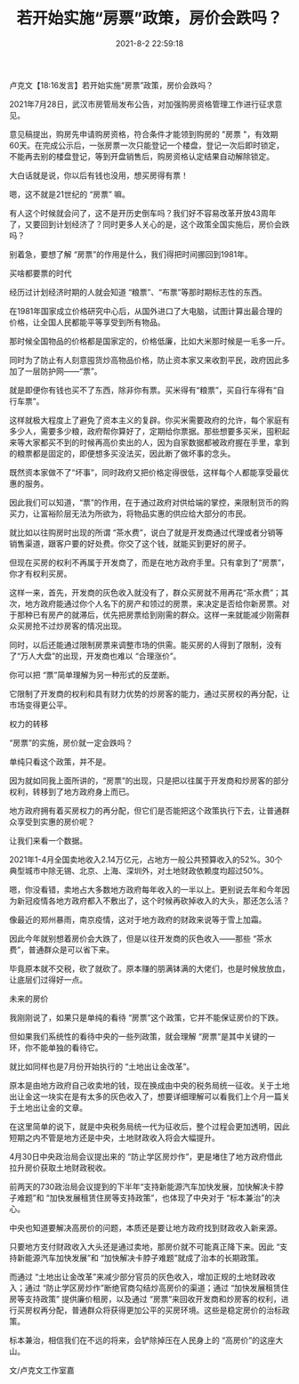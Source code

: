 ﻿---
layout: post
title:  "若开始实施“房票”政策，房价会跌吗？"
date:   2021-8-2 22:59:18
categories: update
---
卢克文【18:16发言】若开始实施“房票”政策，房价会跌吗？

2021年7月28日，武汉市房管局发布公告，对加强购房资格管理工作进行征求意见。

意见稿提出，购房先申请购房资格，符合条件才能领到购房的 "房票 "，有效期 60天。在完成公示后，一张房票一次只能登记一个楼盘，登记一次后即时锁定，不能再去别的楼盘登记，等到开盘销售后，购房资格认定结果自动解除锁定。

大白话就是说，你以后有钱也没用，想买房得有票！

嗯，这不就是21世纪的 “房票” 嘛。

有人这个时候就会问了，这不是开历史倒车吗？我们好不容易改革开放43周年了，又要回到计划经济了？同时更多人关心的是，这个政策全国实施后，房价会跌吗？

别着急，要想了解 “房票”的作用是什么，我们得把时间挪回到1981年。


买啥都要票的时代

经历过计划经济时期的人就会知道 “粮票”、“布票”等那时期标志性的东西。

在1981年国家成立价格研究中心后，从国外进口了大电脑，试图计算出最合理的价格，让全国人民都能平等享受到所有物品。

那时候全国物品的价格都是国家定的，价格低廉，比如大米那时候是一毛多一斤。

同时为了防止有人刻意囤货炒高物品价格，防止资本家又来收割平民，政府因此多加了一层防护网——“票”。

就是即便你有钱也买不了东西，除非你有票。买米得有“粮票”，买自行车得有“自行车票”。

这样就极大程度上了避免了资本主义的复辟。你买米需要政府的允许，每个家庭有多少人，需要多少粮，政府帮你算好了，定期给你票据。那些想要多买米，囤积起来等大家都买不到的时候再高价卖出的人，因为自家数据都被政府握在手里，拿到的粮票都是固定的，即便想多买没法买，因此断了做坏事的念头。

既然资本家做不了“坏事”，同时政府又把价格定得很低，这样每个人都能享受最优惠的服务。

因此我们可以知道，“票”的作用，在于通过政府对供给端的掌控，来限制货币的购买力，让富裕阶层无法为所欲为，将物品实惠的供应给大部分的市民。

就比如以往购房时出现的所谓 “茶水费”，说白了就是开发商通过代理或者分销等销售渠道，跟客户要的好处费。你交了这个钱，就能买到更好的房子。

但现在买房的权利不再属于开发商了，而是在地方政府手里。只有拿到了“房票”，你才有权利买房。

这样一来，首先，开发商的灰色收入就没有了，群众买房就不用再花“茶水费”；其次，地方政府能通过你个人名下的房产和领过的房票，来决定是否给你新房票。对于那种已有房产的就滞后，优先把房票给到刚需的群众。这样一来就能减少刚需群众买房抢不过炒房客的情况出现。

同时，以后还能通过限制房票来调整市场的供需。能买房的人得到了限制，没有了“万人大盘”的出现，开发商也难以 “合理涨价”。

你可以把 “票”简单理解为另一种形式的反垄断。

它限制了开发商的权利和具有财力优势的炒房客的能力，通过买房权的再分配，让市场变得更公平。


权力的转移

“房票”的实施，房价就一定会跌吗？

单纯只看这个政策，并不是。

因为就如同我上面所讲的，“房票”的出现，只是把以往属于开发商和炒房客的部分权利，转移到了地方政府身上而已。

地方政府拥有着买房权力的再分配，但它们是否能把这个政策执行下去，让普通群众享受到实惠的房价呢？

让我们来看一个数据。

2021年1-4月全国卖地收入2.14万亿元，占地方一般公共预算收入的52%。30个典型城市中除无锡、北京、上海、深圳外，对土地财政依赖度均超过50%。

嗯，你没看错，卖地占大多数地方政府每年收入的一半以上。更别说去年和今年因为新冠疫情各地方政府都入不敷出了，这个时候再砍掉收入的大头，那还怎么活？
 
像最近的郑州暴雨，南京疫情，这对于地方政府的财政来说等于雪上加霜。
 
因此今年就别想着房价会大跌了，但是以往开发商的灰色收入——那些 “茶水费”，普通群众是可以省下来。
 
毕竟原本就不交税，砍了就砍了。原本赚的朋满钵满的大佬们，也是时候放放血，让底层们过得好一点。
 
 
 
未来的房价
 
我刚刚说了，如果只是单纯的看待 “房票”这个政策，它并不能保证房价的下跌。
 
但如果我们系统性的看待中央的一些列政策，就会理解 “房票”是其中关键的一环，你不能单独的看待它。
 
就比如同样也是7月份开始执行的 “土地出让金改革”。
 
原本是由地方政府自己收卖地的钱，现在换成由中央的税务局统一征收。关于土地出让金这一块实在是有太多的灰色收入了，想要详细理解可以看我们上个月一篇关于土地出让金的文章。
 
在这里简单的说下，就是中央税务局统一代为征收后，整个过程会更加透明，因此短期之内不管是地方还是中央，土地财政收入将会大幅提升。
 
4月30日中央政治局会议提出来的 “防止学区房炒作”，更是堵住了地方政府借此拉升房价获取土地财政税收。
 
前两天的730政治局会议提到的下半年“支持新能源汽车加快发展，加快解决卡脖子难题”和 “加快发展租赁住房等支持政策”，也体现了中央对于 “标本兼治”的决心。
 
中央也知道要解决高房价的问题，本质还是要让地方政府找到财政收入新来源。
 
只要地方支付财政收入大头还是通过卖地，那房价就不可能真正降下来。因此 “支持新能源汽车加快发展”和 “加快解决卡脖子难题”就成了治本的长期政策。
 
而通过 “土地出让金改革”来减少部分官员的灰色收入，增加正规的土地财政收入；通过  “防止学区房炒作”断绝官商勾结炒高房价的渠道；通过 “加快发展租赁住房等支持政策” 提供廉价租房，以及通过 “房票”来回收开发商和炒房客的权利，进行买房权再分配，普通群众将获得更加公平的买房环境。这些是稳定房价的治标政策。
 
标本兼治，相信我们在不远的将来，会铲除掉压在人民身上的 “高房价”的这座大山。

文/卢克文工作室嘉
